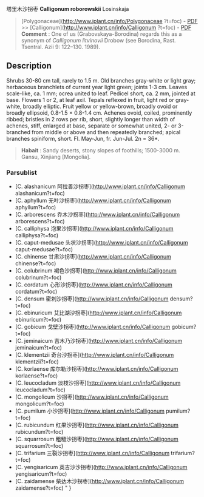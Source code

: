 塔里木沙拐枣 **Calligonum roborowskii** Losinskaja

> [Polygonaceae](http://www.iplant.cn/info/Polygonaceae ?t=foc) - [PDF](http://iplant.cn/foc/pdf/Polygonaceae.pdf) >> [Calligonum](http://www.iplant.cn/info/Calligonum ?t=foc) - [PDF](http://www.iplant.cn/foc/pdf/Calligonum.pdf)
> **Comment** : 
> One of us (Grabovskaya-Borodina) regards this as a synonym of *Calligonum* *litvinovii* Drobow (see Borodina, Rast. Tsentral. Azii 9: 122–130. 1989).

## Description

Shrubs 30-80 cm tall, rarely to 1.5 m. Old branches gray-white or light gray; herbaceous branchlets of current year light green; joints 1-3 cm. Leaves scale-like, ca. 1 mm; ocrea united to leaf. Pedicel short, ca. 2 mm, jointed at base. Flowers 1 or 2, at leaf axil. Tepals reflexed in fruit, light red or gray-white, broadly elliptic. Fruit yellow or yellow-brown, broadly ovoid or broadly ellipsoid, 0.8-1.5 × 0.8-1.4 cm. Achenes ovoid, coiled, prominently ribbed; bristles in 2 rows per rib, short, slightly longer than width of achenes, stiff, enlarged at base, separate or somewhat united, 2- or 3-branched from middle or above and then repeatedly branched; apical branches spiniform, short. Fl. May-Jun, fr. Jun-Jul. 2n = 36*.
> **Habait** : 
> Sandy deserts, stony slopes of foothills; 1500-3000 m. Gansu, Xinjiang [Mongolia].

### Parsublist

* [C.  alashanicum  阿拉善沙拐枣](http://www.iplant.cn/info/Calligonum alashanicum?t=foc)
* [C.  aphyllum  无叶沙拐枣](http://www.iplant.cn/info/Calligonum aphyllum?t=foc)
* [C.  arborescens  乔木沙拐枣](http://www.iplant.cn/info/Calligonum arborescens?t=foc)
* [C.  calliphysa  泡果沙拐枣](http://www.iplant.cn/info/Calligonum calliphysa?t=foc)
* [C.  caput-medusae  头状沙拐枣](http://www.iplant.cn/info/Calligonum caput-medusae?t=foc)
* [C.  chinense  甘肃沙拐枣](http://www.iplant.cn/info/Calligonum chinense?t=foc)
* [C.  colubrinum  褐色沙拐枣](http://www.iplant.cn/info/Calligonum colubrinum?t=foc)
* [C.  cordatum  心形沙拐枣](http://www.iplant.cn/info/Calligonum cordatum?t=foc)
* [C.  densum  密刺沙拐枣](http://www.iplant.cn/info/Calligonum densum?t=foc)
* [C.  ebinuricum  艾比湖沙拐枣](http://www.iplant.cn/info/Calligonum ebinuricum?t=foc)
* [C.  gobicum  戈壁沙拐枣](http://www.iplant.cn/info/Calligonum gobicum?t=foc)
* [C.  jeminaicum  吉木乃沙拐枣](http://www.iplant.cn/info/Calligonum jeminaicum?t=foc)
* [C.  klementzii  奇台沙拐枣](http://www.iplant.cn/info/Calligonum klementzii?t=foc)
* [C.  korlaense  库尔勒沙拐枣](http://www.iplant.cn/info/Calligonum korlaense?t=foc)
* [C.  leucocladum  淡枝沙拐枣](http://www.iplant.cn/info/Calligonum leucocladum?t=foc)
* [C.  mongolicum  沙拐枣](http://www.iplant.cn/info/Calligonum mongolicum?t=foc)
* [C.  pumilum  小沙拐枣](http://www.iplant.cn/info/Calligonum pumilum?t=foc)
* [C.  rubicundum  红果沙拐枣](http://www.iplant.cn/info/Calligonum rubicundum?t=foc)
* [C.  squarrosum  粗糙沙拐枣](http://www.iplant.cn/info/Calligonum squarrosum?t=foc)
* [C.  trifarium  三裂沙拐枣](http://www.iplant.cn/info/Calligonum trifarium?t=foc)
* [C.  yengisaricum  英吉沙沙拐枣](http://www.iplant.cn/info/Calligonum yengisaricum?t=foc)
* [C.  zaidamense  柴达木沙拐枣](http://www.iplant.cn/info/Calligonum zaidamense?t=foc)
"
}